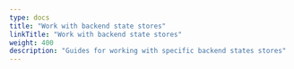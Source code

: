 ```yaml
---
type: docs
title: "Work with backend state stores"
linkTitle: "Work with backend state stores"
weight: 400
description: "Guides for working with specific backend states stores"
---
```

